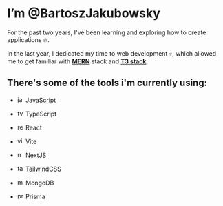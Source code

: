 # I’m @BartoszJakubowsky

For the past two years, I've been learning and exploring how to create applications 🔥. 

In the last year, I dedicated my time to web development 💀, which allowed me to get familiar with [**MERN**](https://www.javatpoint.com/mern-stack) stack and [**T3 stack**](https://create.t3.gg/en/introduction).

## There's some of the tools i'm currently using:

- <img src="https://github.com/BartoszJakubowsky/BartoszJakubowsky/assets/110412160/a9452bef-665f-4f5e-9c63-6d9aa49819b0" alt="javascript" width=15/> JavaScript

- <img src="https://github.com/BartoszJakubowsky/BartoszJakubowsky/assets/110412160/3e32e853-e0dc-47c4-852e-d2580949dbfb" alt="typescript" width=15/> TypeScript

- <img src="https://github.com/BartoszJakubowsky/BartoszJakubowsky/assets/110412160/15e073b9-7caa-419e-b175-f91beb76e253" alt="react" width=15/> React

- <img src="https://github.com/BartoszJakubowsky/BartoszJakubowsky/assets/110412160/0e9ddc70-39db-4122-8c02-e63facb5c4a0" alt="vite" width=15/> Vite

- <img src="https://github.com/BartoszJakubowsky/BartoszJakubowsky/assets/110412160/0dc46b7a-a021-466b-bf99-eeed1ad9b1e4" alt="next" width=15/> NextJS

- <img src="https://github.com/BartoszJakubowsky/BartoszJakubowsky/assets/110412160/618df5e0-9a23-4000-a5bb-21bebfa66137" alt="tailwind" width=15/> TailwindCSS

- <img src="https://github.com/BartoszJakubowsky/BartoszJakubowsky/assets/110412160/a6614fca-9d11-4520-a377-0254e473515d" alt="mongodb" width=15/> MongoDB

- <img src="https://github.com/BartoszJakubowsky/BartoszJakubowsky/assets/110412160/e59d5089-4f8c-4091-82f1-dd876b1affc0" alt="prisma" width=15/> Prisma


